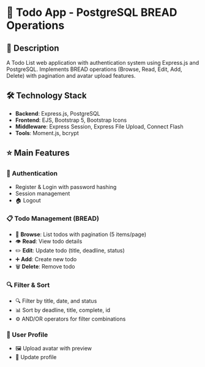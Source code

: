 # 📝 Todo App - PostgreSQL BREAD Operations

## 📖 Description
A Todo List web application with authentication system using Express.js and PostgreSQL. Implements BREAD operations (Browse, Read, Edit, Add, Delete) with pagination and avatar upload features.

## 🛠️ Technology Stack
- **Backend**: Express.js, PostgreSQL
- **Frontend**: EJS, Bootstrap 5, Bootstrap Icons
- **Middleware**: Express Session, Express File Upload, Connect Flash
- **Tools**: Moment.js, bcrypt

## ⭐ Main Features

### 🔐 Authentication
- Register & Login with password hashing
- Session management
- 🏠 Logout

### 📋 Todo Management (BREAD)
- 📄 **Browse**: List todos with pagination (5 items/page)
- 👁️ **Read**: View todo details
- ✏️ **Edit**: Update todo (title, deadline, status)
- ➕ **Add**: Create new todo
- 🗑️ **Delete**: Remove todo

### 🔍 Filter & Sort
- 🔍 Filter by title, date, and status
- 📊 Sort by deadline, title, complete, id
- ⚙️ AND/OR operators for filter combinations

### 👤 User Profile
- 🖼️ Upload avatar with preview
- 📝 Update profile